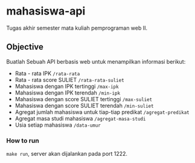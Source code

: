 # mahasiswa-api
Tugas akhir semester mata kuliah pemprograman web II.

## Objective
Buatlah Sebuah API berbasis web untuk menampilkan informasi berikut:
- Rata - rata IPK `/rata-rata`
- Rata - rata score SULIET `/rata-rata-suliet`
- Mahasiswa dengan IPK tertinggi `/max-ipk`
- Mahasiswa dengan IPK terendah `/min-ipk`
- Mahasiswa dengan score SULIET tertinggi `/max-suliet`
- Mahasiswa dengan score SULIET terendah `/min-suliet`
- Agregat jumlah mahasiswa untuk tiap-tiap predikat `/agregat-predikat`
- Agregat masa studi mahasiswa `/agregat-masa-studi`
- Usia setiap mahasiswa `/data-umur`

### How to run
`make run`, server akan dijalankan pada port 1222.


